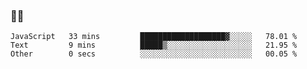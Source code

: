 ### 👨‍💻

<!--START_SECTION:waka-->

```text
JavaScript   33 mins         ███████████████████▓░░░░░   78.01 %
Text         9 mins          █████▒░░░░░░░░░░░░░░░░░░░   21.95 %
Other        0 secs          ░░░░░░░░░░░░░░░░░░░░░░░░░   00.05 %
```

<!--END_SECTION:waka-->
